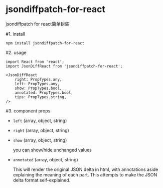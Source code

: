 # jsondiffpatch-for-react
jsondiffpatch for react简单封装

#1. install

    npm install jsondiffpatch-for-react

#2. usage

    import React from 'react';
    import JsonDiffReact from 'jsondiffpatch-for-react';

    <JsonDiffReact
        right: PropTypes.any,
        left: PropTypes.any,
        show: PropTypes.bool,
        annotated: PropTypes.bool,
        tips: PropTypes.string,
    />

#3. component props

* `left` (array, object, string)
* `right` (array, object, string)
* `show` (array, object, string)

    you can show/hide unchanged values

* `annotated` (array, object, string)

    This will render the original JSON delta in html, with annotations aside explaining the meaning of each part. This attempts to make the JSON delta format self-explained.
